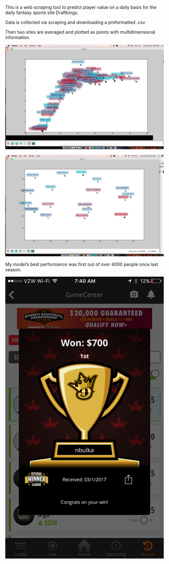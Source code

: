 This is a web scraping tool to predict player value on a daily basis for the daily fantasy sports site Draftkings.

Data is collected via scraping and downloading a preformatted .csv



Then two sites are averaged and plotted as points with multidimensional information.



![Alt text](images/graph1.png?raw=true "Title")

![Alt text](images/graph2.png?raw=true "Title2")



My model’s best performance was first out of over 4000 people once last season.

 

![Alt text](images/dfs-trophy.png?raw=true "Title2")
